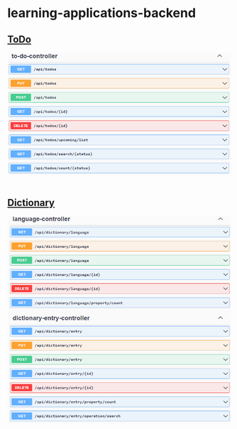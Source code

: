 # learning-applications-backend

## [ToDo](https://github.com/katarzynaNow/learning-applications-backend/tree/master/src/main/java/com/example/todobackend/todo)<br />
<kbd>![todo-backend](https://github.com/katarzynaNow/learning-applications-backend/blob/master/src/main/resources/static/to-do-backend.PNG)</kbd><br /><br />

## [Dictionary](https://github.com/katarzynaNow/learning-applications-backend/tree/master/src/main/java/com/example/todobackend/dictionary)<br />
<kbd>![dictionary-backend](https://github.com/katarzynaNow/learning-applications-backend/blob/master/src/main/resources/static/dictionary-backend.PNG)</kbd><br /><br />
